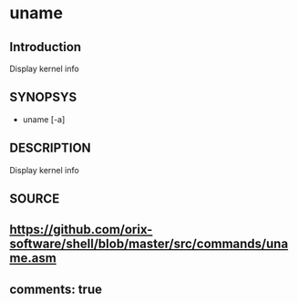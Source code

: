 # uname

## Introduction

Display kernel info

## SYNOPSYS

+ uname [-a]

## DESCRIPTION

Display kernel info

## SOURCE

https://github.com/orix-software/shell/blob/master/src/commands/uname.asm
---
comments: true
---
